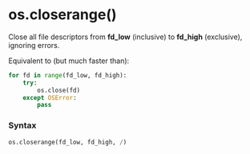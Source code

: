 # os.closerange()

Close all file descriptors from **fd_low** (inclusive) to **fd_high** (exclusive), ignoring errors.

Equivalent to (but much faster than):

```python
for fd in range(fd_low, fd_high):
    try:
        os.close(fd)
    except OSError:
        pass
```

### Syntax

```python
os.closerange(fd_low, fd_high, /)
```